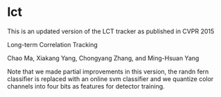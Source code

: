 # lct

This is an updated version of the LCT tracker as published in CVPR 2015

Long-term Correlation Tracking

Chao Ma, Xiakang Yang, Chongyang Zhang, and Ming-Hsuan Yang

Note that we made partial improvements in this version,  the randn fern classifier is replaced with an online svm classifier and we quantize color channels into four bits as features for detector training.
